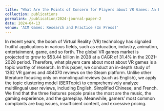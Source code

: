 ```yaml
---
title: "What Are the Points of Concern for Players about VR Games: An Empirical Study based on User Reviews in Different Languages"
collection: publications
permalink: /publication/2024-journal-paper-2
date: 2024-04-13
venue: 'ACM Games: Research and Practice (In Press)'
---
```


In recent years, the boom of Virtual Reality (VR) technology has signaled fruitful applications in various fields, such as education, industry, animation, entertainment, game, and so forth. The global VR games market is projected to grow to $53.44 billion in 2028 at a CAGR of 31.4% in the 2021-2028 period. Therefore, what players care about most about VR games is a topic worthy of research. In this paper, we conduct an in-depth study of 1362 VR games and 484070 reviews on the Steam platform. Unlike other literature focusing only on monolingual reviews (such as English), we apply the topic clustering model (BERTopic) to comprehensively analyze multilingual user reviews, including English, Simplified Chinese, and French. We find that the three features people praise the most are the music, the gaming experience, and the gameplay. Meanwhile, gamers’ most common complaints are bug issues, insufficient content, and excessive pricing.



